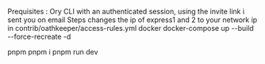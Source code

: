 Prequisites :
Ory CLI with an authenticated session, using the invite link i sent you on email
Steps
changes the ip of express1 and 2 to your network ip in contrib/oathkeeper/access-rules.yml
docker
docker-compose up --build --force-recreate -d

pnpm
pnpm i
pnpm run dev



